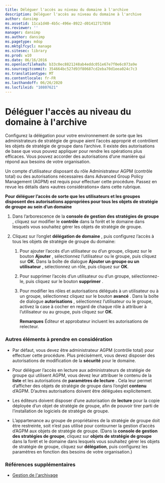 ```yaml
---
title: Déléguer l'accès au niveau du domaine à l'archive
description: Déléguer l'accès au niveau du domaine à l'archive
author: dansimp
ms.assetid: 11ca1d40-4b5c-496e-8922-d01412717858
ms.reviewer: ''
manager: dansimp
ms.author: dansimp
ms.pagetype: mdop
ms.mktglfcycl: manage
ms.sitesec: library
ms.prod: w10
ms.date: 06/16/2016
ms.openlocfilehash: b33c0ec8821248ab4eddc051e67e7f0e6c073a9e
ms.sourcegitcommit: 354664bc527d93f80687cd2eba70d1eea024c7c3
ms.translationtype: MT
ms.contentlocale: fr-FR
ms.lasthandoff: 06/26/2020
ms.locfileid: "10807621"
---
```

# Déléguer l'accès au niveau du domaine à l'archive


Configurez la délégation pour votre environnement de sorte que les administrateurs de stratégie de groupe aient l’accès approprié et contrôlent les objets de stratégie de groupe dans l’archive. Il existe des autorisations de base que vous pouvez appliquer pour rendre les opérations plus efficaces. Vous pouvez accorder des autorisations d’une manière qui répond aux besoins de votre organisation.

Un compte d’utilisateur disposant du rôle Administrateur AGPM (contrôle total) ou des autorisations nécessaires dans Advanced Group Policy Management (AGPM) est requis pour effectuer cette procédure. Passez en revue les détails dans «autres considérations» dans cette rubrique.

**Pour déléguer l’accès de sorte que les utilisateurs et les groupes disposent des autorisations appropriées pour tous les objets de stratégie de groupe au sein d’un domaine**

1.  Dans l’arborescence de la **console de gestion des stratégies de groupe** , cliquez sur modifier le **contrôle** dans la forêt et le domaine dans lesquels vous souhaitez gérer les objets de stratégie de groupe.

2.  Cliquez sur l’onglet **délégation de domaine** , puis configurez l’accès à tous les objets de stratégie de groupe du domaine:

    1.  Pour ajouter l’accès d’un utilisateur ou d’un groupe, cliquez sur le bouton **Ajouter** , sélectionnez l’utilisateur ou le groupe, puis cliquez sur **OK**. Dans la boîte de dialogue **Ajouter un groupe ou un utilisateur** , sélectionnez un rôle, puis cliquez sur **OK**.

    2.  Pour supprimer l’accès d’un utilisateur ou d’un groupe, sélectionnez-le, puis cliquez sur le bouton **supprimer** .

    3.  Pour modifier les rôles et autorisations délégués à un utilisateur ou à un groupe, sélectionnez cliquez sur le bouton **avancé** . Dans la boîte de dialogue **autorisations** , sélectionnez l’utilisateur ou le groupe, activez la case à cocher en regard de chaque rôle à attribuer à l’utilisateur ou au groupe, puis cliquez sur **OK**.

        **Remarques**  Éditeur et approbateur incluent les autorisations de relecteur.

         

### Autres éléments à prendre en considération

-   Par défaut, vous devez être administrateur AGPM (contrôle total) pour effectuer cette procédure. Plus précisément, vous devez disposer des autorisations de modification de la **sécurité** pour le domaine.

-   Pour déléguer l’accès en lecture aux administrateurs de stratégie de groupe qui utilisent AGPM, vous devez leur attribuer le contenu de la **liste** et les autorisations de **paramètres de lecture** . Cela leur permet d’afficher des objets de stratégie de groupe dans l’onglet **contenu** d’AGPM. D’autres autorisations doivent être déléguées explicitement.

-   Les éditeurs doivent disposer d’une autorisation de **lecture** pour la copie déployée d’un objet de stratégie de groupe, afin de pouvoir tirer parti de l’installation de logiciels de stratégie de groupe.

-   L’appartenance au groupe de propriétaires de la stratégie de groupe doit être restreinte, soit n’est pas utilisé pour contourner la gestion d’accès d’AGPM aux objets de stratégie de groupe. (Dans la **console de gestion des stratégies de groupe**, cliquez sur **objets de stratégie de groupe** dans la forêt et le domaine dans lesquels vous souhaitez gérer les objets de stratégie de groupe, cliquez sur **délégation**, puis configurez les paramètres en fonction des besoins de votre organisation.)

### Références supplémentaires

-   [Gestion de l'archivage](managing-the-archive-agpm40.md)

 

 





